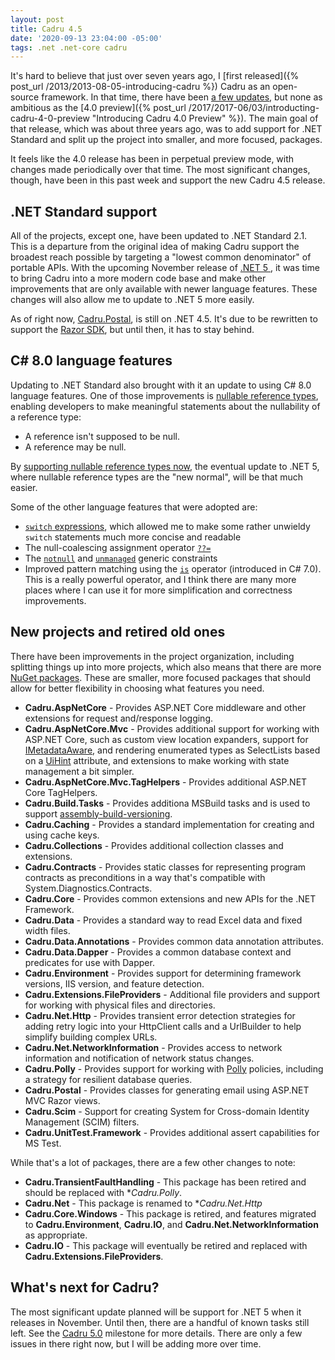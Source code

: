 ```yaml
---
layout: post
title: Cadru 4.5
date: '2020-09-13 23:04:00 -05:00'
tags: .net .net-core cadru
---
```


It's hard to believe that just over seven years ago, I [first released]({% post_url /2013/2013-08-05-introducing-cadru %}) Cadru as an open-source framework. In that time, there have been [a few updates](https://scottdorman.blog/tags/#cadru), but none as ambitious as the [4.0 preview]({% post_url /2017/2017-06/03/introducting-cadru-4-0-preview "Introducing Cadru 4.0 Preview" %}). The main goal of that release, which was about three years ago, was to add support for .NET Standard and split up the project into smaller, and more focused, packages.

It feels like the 4.0 release has been in perpetual preview mode, with changes made periodically over that time. The most significant changes, though, have been in this past week and support the new Cadru 4.5 release.

## .NET Standard support
All of the projects, except one, have been updated to .NET Standard 2.1. This is a departure from the original idea of making Cadru support the broadest reach possible by targeting a "lowest common denominator" of portable APIs. With the upcoming November release of [.NET 5 ](https://devblogs.microsoft.com/dotnet/introducing-net-5/), it was time to bring Cadru into a more modern code base and make other improvements that are only available with newer language features. These changes will also allow me to update to .NET 5 more easily.

As of right now, [Cadru.Postal](https://github.com/scottdorman/cadru/tree/master/src/Cadru.Postal), is still on .NET 4.5. It's due to be rewritten to support the [Razor SDK](https://docs.microsoft.com/en-us/aspnet/core/razor-pages/sdk?view=aspnetcore-3.1), but until then, it has to stay behind.

## C# 8.0 language features
Updating to .NET Standard also brought with it an update to using C# 8.0 language features. One of those improvements is [nullable reference types](https://docs.microsoft.com/en-us/dotnet/csharp/nullable-references), enabling developers to make meaningful statements about the nullability of a reference type:
* A reference isn't supposed to be null.
* A reference may be null.

By [supporting nullable reference types now](https://devblogs.microsoft.com/dotnet/embracing-nullable-reference-types/#the-nullable-rollout-phase), the eventual update to .NET 5, where nullable reference types are the "new normal", will be that much easier.

Some of the other language features that were adopted are:
* [`switch` expressions](https://docs.microsoft.com/en-us/dotnet/csharp/language-reference/operators/switch-expression), which allowed me to make some rather unwieldy `switch` statements much more concise and readable
* The null-coalescing assignment operator [`??=`](https://docs.microsoft.com/en-us/dotnet/csharp/whats-new/csharp-8#null-coalescing-assignment)
* The [`notnull`](https://docs.microsoft.com/en-us/dotnet/csharp/programming-guide/generics/constraints-on-type-parameters#notnull-constraint) and [`unmanaged`](https://docs.microsoft.com/en-us/dotnet/csharp/programming-guide/generics/constraints-on-type-parameters#unmanaged-constraint) generic constraints
* Improved pattern matching using the [`is`](https://docs.microsoft.com/en-us/dotnet/csharp/language-reference/keywords/is) operator (introduced in C# 7.0). This is a really powerful operator, and I think there are many more places where I can use it for more simplification and correctness improvements.

## New projects and retired old ones
There have been improvements in the project organization, including splitting things up into more projects, which also means that there are more [NuGet packages](https://www.nuget.org/packages?q=Tags:"cadru"). These are smaller, more focused packages that should allow for better flexibility in choosing what features you need.

* **Cadru.AspNetCore** - Provides ASP.NET Core middleware and other extensions for request and/response logging.
* **Cadru.AspNetCore.Mvc** - Provides additional support for working with ASP.NET Core, such as custom view location expanders, support for [IMetadataAware](https://docs.microsoft.com/en-us/dotnet/api/system.web.modelbinding.imetadataaware), and rendering enumerated types as SelectLists based on a [UiHint](https://docs.microsoft.com/en-us/dotnet/api/system.componentmodel.dataannotations.uihintattribute) attribute, and extensions to make working with state management a bit simpler.
* **Cadru.AspNetCore.Mvc.TagHelpers** - Provides additional ASP.NET Core TagHelpers.
* **Cadru.Build.Tasks** - Provides additiona MSBuild tasks and is used to support [assembly-build-versioning](https://github.com/scottdorman/assembly-build-versioning).
* **Cadru.Caching** - Provides a standard implementation for creating and using cache keys.
* **Cadru.Collections** - Provides additional collection classes and extensions.
* **Cadru.Contracts** - Provides static classes for representing program contracts as preconditions in a way that's compatible with System.Diagnostics.Contracts.
* **Cadru.Core** - Provides common extensions and new APIs for the .NET Framework.
* **Cadru.Data** - Provides a standard way to read Excel data and fixed width files.
* **Cadru.Data.Annotations** - Provides common data annotation attributes.
* **Cadru.Data.Dapper** - Provides a common database context and predicates for use with Dapper.
* **Cadru.Environment** - Provides support for determining framework versions, IIS version, and feature detection.
* **Cadru.Extensions.FileProviders** - Additional file providers and support for working with physical files and directories.
* **Cadru.Net.Http** - Provides transient error detection strategies for adding retry logic into your HttpClient calls and a UrlBuilder to help simplify building complex URLs.
* **Cadru.Net.NetworkInformation** - Provides access to network information and notification of network status changes.
* **Cadru.Polly** - Provides support for working with [Polly](https://github.com/App-vNext/Polly) policies, including a strategy for resilient database queries.
* **Cadru.Postal** - Provides classes for generating email using ASP.NET MVC Razor views.
* **Cadru.Scim** - Support for creating System for Cross-domain Identity Management (SCIM) filters.
* **Cadru.UnitTest.Framework** - Provides additional assert capabilities for MS Test.

While that's a lot of packages, there are a few other changes to note:
* **Cadru.TransientFaultHandling** - This package has been retired and should be replaced with **Cadru.Polly*.
* **Cadru.Net** - This package is renamed to **Cadru.Net.Http*
* **Cadru.Core.Windows** - This package is retired, and features migrated to **Cadru.Environment**, **Cadru.IO**, and **Cadru.Net.NetworkInformation** as appropriate.
* **Cadru.IO** - This package will eventually be retired and replaced with **Cadru.Extensions.FileProviders**.

## What's next for Cadru?
The most significant update planned will be support for .NET 5 when it releases in November. Until then, there are a handful of known tasks still left. See the [Cadru 5.0](https://github.com/scottdorman/cadru/milestone/1) milestone for more details. There are only a few issues in there right now, but I will be adding more over time.
